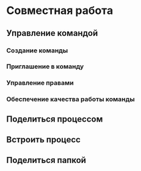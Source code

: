 # Совместная работа



## Управление командой
### Cоздание команды
### Приглашение в команду
### Управление правами
### Обеспечение качества работы команды


## Поделиться процессом
## Встроить процесс
## Поделиться папкой
